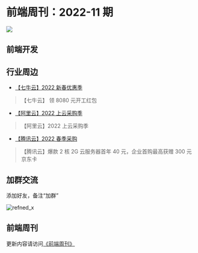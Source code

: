 # 前端周刊：2022-11 期

[![](https://frontend-weekly.com/img/bing/20220606.jpg?imageMogr2/thumbnail/960x)](https://cn.bing.com/search?q=靛蓝彩鹀)

## 前端开发

## 行业周边

- [【七牛云】2022 新春优惠季](https://s.qiniu.com/mIzQNn)

> 【七牛云】 领 8080 元开工红包

- [【阿里云】2022 上云采购季](https://www.aliyun.com/minisite/goods?taskPkg=2022cgj&pkgSid=290788&userCode=y31qmczl)

> 【阿里云】2022 上云采购季

- [【腾讯云】2022 春季采购](https://curl.qcloud.com/qBTP1dai)

> 【腾讯云】爆款 2 核 2G 云服务器首年 40 元，企业首购最高获赠 300 元京东卡

## 加群交流

添加好友，备注“加群”

![refned_x](https://frontend-weekly.com/img/a/refined-x.jpg)

## 前端周刊

更新内容请访问[《前端周刊》](https://frontend-weekly.com/)
